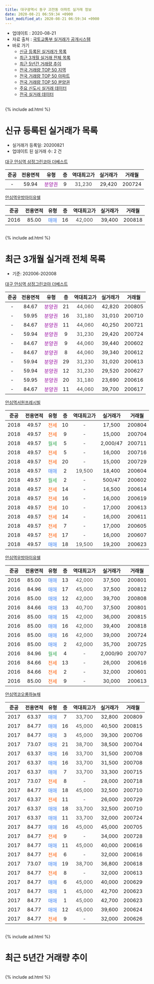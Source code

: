 ```yaml
---
title: 대구광역시 동구 괴전동 아파트 실거래 정보
date: 2020-08-21 06:59:34 +0900
last_modified_at: 2020-08-21 06:59:34 +0900
---
```


* 업데이트 : 2020-08-21
* 자료 출처 : [국토교통부 실거래가 공개시스템](http://rt.molit.go.kr)
* 바로 가기
    * [신규 등록된 실거래가 목록](#신규-등록된-실거래가-목록)
    * [최근 3개월 실거래 전체 목록](#최근-3개월-실거래-전체-목록)
    * [최근 5년간 거래량 추이](#최근-5년간-거래량-추이)
    * [전국 거래량 TOP 50 지역](https://inasie.github.io/apt-trade-info/최근-3개월-전국에서-가장-거래가-많이-발생한-지역)
    * [전국 거래량 TOP 50 아파트](https://inasie.github.io/apt-trade-info/최근-3개월-전국에서-가장-거래가-많이-발생한-아파트)
    * [전국 거래량 TOP 50 분양권](https://inasie.github.io/apt-trade-info/최근-3개월-전국에서-가장-거래가-많이-발생한-분양권)
    * [주요 신도시 실거래 데이터](https://inasie.github.io/apt-trade-info/주요-신도시)
    * [전국 실거래 데이터](https://inasie.github.io/apt-trade-info/전국)
<br>
{% include ad.html %}
<br>

# 신규 등록된 실거래가 목록
* 실거래가 등록일: 20200821
* 업데이트 된 실거래 수: 2 건


[대구 안심역 삼정그린코아 더베스트](https://search.naver.com/search.naver?query=%EB%8C%80%EA%B5%AC%EA%B4%91%EC%97%AD%EC%8B%9C+%EB%8F%99%EA%B5%AC+%EA%B4%B4%EC%A0%84%EB%8F%99+%EB%8C%80%EA%B5%AC+%EC%95%88%EC%8B%AC%EC%97%AD+%EC%82%BC%EC%A0%95%EA%B7%B8%EB%A6%B0%EC%BD%94%EC%95%84+%EB%8D%94%EB%B2%A0%EC%8A%A4%ED%8A%B8)

|준공|전용면적|유형|층|역대최고가|실거래가|거래월|
|:---:|:---:|:---:|:---:|:---:|:---:|:---:|
|-|59.94|<span style="color:#9C11A5">분양권</span>|9|<span style="color:#444444">31,230</span>|29,420|200724|

[안심역우방아이유쉘](https://search.naver.com/search.naver?query=%EB%8C%80%EA%B5%AC%EA%B4%91%EC%97%AD%EC%8B%9C+%EB%8F%99%EA%B5%AC+%EA%B4%B4%EC%A0%84%EB%8F%99+%EC%95%88%EC%8B%AC%EC%97%AD%EC%9A%B0%EB%B0%A9%EC%95%84%EC%9D%B4%EC%9C%A0%EC%89%98)

|준공|전용면적|유형|층|역대최고가|실거래가|거래월|
|:---:|:---:|:---:|:---:|:---:|:---:|:---:|
|2016|85.00|<span style="color:#4285f3">매매</span>|16|<span style="color:#444444">42,000</span>|39,400|200818|


<br>
{% include ad.html %}
<br>

# 최근 3개월 실거래 전체 목록
* 기준: 202006-202008


[대구 안심역 삼정그린코아 더베스트](https://search.naver.com/search.naver?query=%EB%8C%80%EA%B5%AC%EA%B4%91%EC%97%AD%EC%8B%9C+%EB%8F%99%EA%B5%AC+%EA%B4%B4%EC%A0%84%EB%8F%99+%EB%8C%80%EA%B5%AC+%EC%95%88%EC%8B%AC%EC%97%AD+%EC%82%BC%EC%A0%95%EA%B7%B8%EB%A6%B0%EC%BD%94%EC%95%84+%EB%8D%94%EB%B2%A0%EC%8A%A4%ED%8A%B8)

|준공|전용면적|유형|층|역대최고가|실거래가|거래월|
|:---:|:---:|:---:|:---:|:---:|:---:|:---:|
|-|84.67|<span style="color:#9C11A5">분양권</span>|21|<span style="color:#444444">44,060</span>|42,820|200805|
|-|59.95|<span style="color:#9C11A5">분양권</span>|16|<span style="color:#444444">31,180</span>|31,010|200710|
|-|84.67|<span style="color:#9C11A5">분양권</span>|11|<span style="color:#444444">44,060</span>|40,250|200721|
|-|59.94|<span style="color:#9C11A5">분양권</span>|9|<span style="color:#444444">31,230</span>|29,420|200724|
|-|84.67|<span style="color:#9C11A5">분양권</span>|9|<span style="color:#444444">44,060</span>|39,440|200602|
|-|84.67|<span style="color:#9C11A5">분양권</span>|8|<span style="color:#444444">44,060</span>|39,340|200612|
|-|59.94|<span style="color:#9C11A5">분양권</span>|29|<span style="color:#444444">31,230</span>|31,020|200613|
|-|59.94|<span style="color:#9C11A5">분양권</span>|12|<span style="color:#444444">31,230</span>|29,520|200627|
|-|59.95|<span style="color:#9C11A5">분양권</span>|20|<span style="color:#444444">31,180</span>|23,690|200616|
|-|84.67|<span style="color:#9C11A5">분양권</span>|11|<span style="color:#444444">44,060</span>|39,700|200617|

[안심역서원프레시빌](https://search.naver.com/search.naver?query=%EB%8C%80%EA%B5%AC%EA%B4%91%EC%97%AD%EC%8B%9C+%EB%8F%99%EA%B5%AC+%EA%B4%B4%EC%A0%84%EB%8F%99+%EC%95%88%EC%8B%AC%EC%97%AD%EC%84%9C%EC%9B%90%ED%94%84%EB%A0%88%EC%8B%9C%EB%B9%8C)

|준공|전용면적|유형|층|역대최고가|실거래가|거래월|
|:---:|:---:|:---:|:---:|:---:|:---:|:---:|
|2018|49.57|<span style="color:#ff5a00">전세</span>|10|<span style="color:#444444">-</span>|17,500|200804|
|2018|49.57|<span style="color:#ff5a00">전세</span>|9|<span style="color:#444444">-</span>|15,000|200704|
|2018|49.57|<span style="color:#34a853">월세</span>|5|<span style="color:#444444">-</span>|2,000/47|200711|
|2018|49.57|<span style="color:#ff5a00">전세</span>|5|<span style="color:#444444">-</span>|16,000|200716|
|2018|49.57|<span style="color:#ff5a00">전세</span>|20|<span style="color:#444444">-</span>|15,000|200729|
|2018|49.57|<span style="color:#4285f3">매매</span>|2|<span style="color:#444444">19,500</span>|18,400|200604|
|2018|49.57|<span style="color:#34a853">월세</span>|2|<span style="color:#444444">-</span>|500/47|200602|
|2018|49.57|<span style="color:#ff5a00">전세</span>|14|<span style="color:#444444">-</span>|16,500|200614|
|2018|49.57|<span style="color:#ff5a00">전세</span>|16|<span style="color:#444444">-</span>|16,000|200619|
|2018|49.57|<span style="color:#ff5a00">전세</span>|10|<span style="color:#444444">-</span>|17,000|200613|
|2018|49.57|<span style="color:#ff5a00">전세</span>|14|<span style="color:#444444">-</span>|16,000|200611|
|2018|49.57|<span style="color:#ff5a00">전세</span>|7|<span style="color:#444444">-</span>|17,000|200605|
|2018|49.57|<span style="color:#ff5a00">전세</span>|17|<span style="color:#444444">-</span>|16,000|200607|
|2018|49.57|<span style="color:#4285f3">매매</span>|18|<span style="color:#444444">19,500</span>|19,200|200623|

[안심역우방아이유쉘](https://search.naver.com/search.naver?query=%EB%8C%80%EA%B5%AC%EA%B4%91%EC%97%AD%EC%8B%9C+%EB%8F%99%EA%B5%AC+%EA%B4%B4%EC%A0%84%EB%8F%99+%EC%95%88%EC%8B%AC%EC%97%AD%EC%9A%B0%EB%B0%A9%EC%95%84%EC%9D%B4%EC%9C%A0%EC%89%98)

|준공|전용면적|유형|층|역대최고가|실거래가|거래월|
|:---:|:---:|:---:|:---:|:---:|:---:|:---:|
|2016|85.00|<span style="color:#4285f3">매매</span>|13|<span style="color:#444444">42,000</span>|37,500|200801|
|2016|84.96|<span style="color:#4285f3">매매</span>|17|<span style="color:#444444">45,000</span>|37,500|200812|
|2016|85.00|<span style="color:#4285f3">매매</span>|12|<span style="color:#444444">42,000</span>|39,700|200808|
|2016|84.66|<span style="color:#4285f3">매매</span>|13|<span style="color:#444444">40,700</span>|37,500|200801|
|2016|85.00|<span style="color:#4285f3">매매</span>|15|<span style="color:#444444">42,000</span>|36,000|200815|
|2016|85.00|<span style="color:#4285f3">매매</span>|16|<span style="color:#444444">42,000</span>|39,400|200818|
|2016|85.00|<span style="color:#4285f3">매매</span>|16|<span style="color:#444444">42,000</span>|39,000|200724|
|2016|85.00|<span style="color:#4285f3">매매</span>|2|<span style="color:#444444">42,000</span>|35,700|200725|
|2016|84.96|<span style="color:#34a853">월세</span>|4|<span style="color:#444444">-</span>|2,000/90|200707|
|2016|84.66|<span style="color:#ff5a00">전세</span>|13|<span style="color:#444444">-</span>|26,000|200616|
|2016|84.66|<span style="color:#ff5a00">전세</span>|2|<span style="color:#444444">-</span>|32,000|200601|
|2016|85.00|<span style="color:#ff5a00">전세</span>|9|<span style="color:#444444">-</span>|30,000|200613|

[안심역코오롱하늘채](https://search.naver.com/search.naver?query=%EB%8C%80%EA%B5%AC%EA%B4%91%EC%97%AD%EC%8B%9C+%EB%8F%99%EA%B5%AC+%EA%B4%B4%EC%A0%84%EB%8F%99+%EC%95%88%EC%8B%AC%EC%97%AD%EC%BD%94%EC%98%A4%EB%A1%B1%ED%95%98%EB%8A%98%EC%B1%84)

|준공|전용면적|유형|층|역대최고가|실거래가|거래월|
|:---:|:---:|:---:|:---:|:---:|:---:|:---:|
|2017|63.37|<span style="color:#4285f3">매매</span>|7|<span style="color:#444444">33,700</span>|32,800|200809|
|2017|84.77|<span style="color:#4285f3">매매</span>|16|<span style="color:#444444">45,000</span>|40,500|200815|
|2017|84.77|<span style="color:#4285f3">매매</span>|3|<span style="color:#444444">45,000</span>|39,300|200706|
|2017|73.07|<span style="color:#4285f3">매매</span>|21|<span style="color:#444444">38,700</span>|38,500|200704|
|2017|63.37|<span style="color:#4285f3">매매</span>|16|<span style="color:#444444">33,700</span>|31,500|200708|
|2017|63.37|<span style="color:#4285f3">매매</span>|16|<span style="color:#444444">33,700</span>|31,500|200708|
|2017|63.37|<span style="color:#4285f3">매매</span>|7|<span style="color:#444444">33,700</span>|33,300|200715|
|2017|73.07|<span style="color:#ff5a00">전세</span>|8|<span style="color:#444444">-</span>|28,000|200718|
|2017|84.77|<span style="color:#4285f3">매매</span>|18|<span style="color:#444444">45,000</span>|32,500|200710|
|2017|63.37|<span style="color:#ff5a00">전세</span>|11|<span style="color:#444444">-</span>|26,000|200729|
|2017|63.37|<span style="color:#4285f3">매매</span>|18|<span style="color:#444444">33,700</span>|32,500|200710|
|2017|63.37|<span style="color:#4285f3">매매</span>|11|<span style="color:#444444">33,700</span>|32,000|200724|
|2017|84.77|<span style="color:#4285f3">매매</span>|16|<span style="color:#444444">45,000</span>|45,000|200705|
|2017|84.77|<span style="color:#ff5a00">전세</span>|9|<span style="color:#444444">-</span>|34,000|200728|
|2017|84.77|<span style="color:#4285f3">매매</span>|11|<span style="color:#444444">45,000</span>|40,000|200616|
|2017|84.77|<span style="color:#ff5a00">전세</span>|6|<span style="color:#444444">-</span>|32,000|200616|
|2017|73.07|<span style="color:#4285f3">매매</span>|19|<span style="color:#444444">38,700</span>|36,800|200618|
|2017|84.77|<span style="color:#ff5a00">전세</span>|8|<span style="color:#444444">-</span>|32,000|200613|
|2017|84.77|<span style="color:#4285f3">매매</span>|6|<span style="color:#444444">45,000</span>|40,000|200629|
|2017|84.77|<span style="color:#4285f3">매매</span>|1|<span style="color:#444444">45,000</span>|42,700|200623|
|2017|84.77|<span style="color:#4285f3">매매</span>|1|<span style="color:#444444">45,000</span>|42,700|200623|
|2017|84.77|<span style="color:#4285f3">매매</span>|12|<span style="color:#444444">45,000</span>|39,600|200624|
|2017|84.77|<span style="color:#ff5a00">전세</span>|9|<span style="color:#444444">-</span>|32,000|200626|


<br>
{% include ad.html %}
<br>

# 최근 5년간 거래량 추이


<div style="width:100%;">
    <canvas id="deal_progress" height="200"></canvas>
</div>

<script>
new Chart(document.getElementById("deal_progress"), {
    type: 'line',
    data: {
        labels: ['201508','201509','201510','201511','201512','201601','201602','201603','201604','201605','201606','201607','201608','201609','201610','201611','201612','201701','201702','201703','201704','201705','201706','201707','201708','201709','201710','201711','201712','201801','201802','201803','201804','201805','201806','201807','201808','201809','201810','201811','201812','201901','201902','201903','201904','201905','201906','201907','201908','201909','201910','201911','201912','202001','202002','202003','202004','202005','202006','202007','202008'],
        datasets: [{
            label: '매매',
            pointRadius: 1,
            data: [0, 0, 0, 0, 0, 0, 0, 0, 0, 0, 0, 2, 1, 0, 1, 0, 0, 0, 0, 0, 0, 0, 0, 0, 0, 0, 1, 2, 1, 21, 14, 15, 13, 10, 9, 6, 2, 2, 8, 2, 4, 2, 2, 1, 9, 5, 4, 4, 4, 9, 19, 12, 14, 8, 8, 6, 9, 21, 14, 14, 9],
            borderColor: "rgba(255, 201, 14, 1)",
            backgroundColor: "rgba(255, 201, 14, 0.5)",
            fill: false,
            lineTension: 0
        },{
            label: '전월세',
            pointRadius: 1,
            data: [0, 0, 0, 0, 0, 0, 0, 0, 0, 2, 9, 12, 2, 1, 1, 0, 1, 0, 1, 2, 1, 0, 1, 1, 2, 6, 9, 14, 28, 32, 26, 20, 23, 20, 26, 18, 12, 7, 2, 5, 2, 1, 4, 4, 4, 5, 2, 6, 4, 5, 14, 13, 23, 13, 11, 11, 13, 8, 13, 8, 1],
            borderColor: "rgba(0, 141, 185, 1)",
            backgroundColor: "rgba(0, 141, 185, 0.5)",
            fill: false,
            lineTension: 0
        }
        ]
    },
    options: {
        responsive: true,
        title: {
            display: false
        },
        tooltips: {
            mode: 'index',
            intersect: false
        },
        hover: {
            mode: 'nearest',
            intersect: true
        },
        scales: {
            xAxes: [{
                display: true,
                scaleLabel: {
                    display: true,
                    labelString: '년/월'
                }
            }],
            yAxes: [{
                display: true,
                ticks: {
                    suggestedMin: 0,
                },
                scaleLabel: {
                    display: true,
                    labelString: '실거래 수'
                }
            }]
        }
    }
});

</script>


<br>
{% include ad.html %}
<br>

